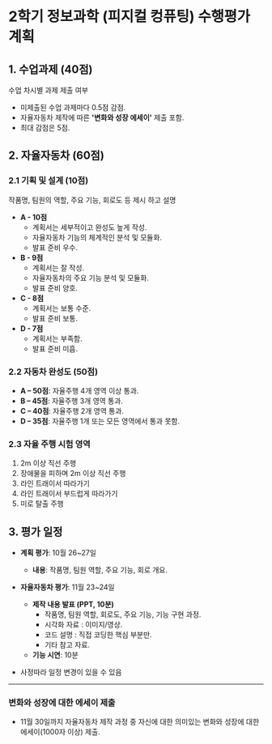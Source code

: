 # 2학기 정보과학 (피지컬 컹퓨팅) 수행평가 계획

## 1. 수업과제 (40점)
수업 차시별 과제 제출 여부 
  - 미제출된 수업 과제마다 0.5점 감점.
  - 자율자동차 제작에 따른 **'변화와 성장 에세이'** 제출 포함.
  - 최대 감점은 5점.

## 2. 자율자동차 (60점)

### 2.1 기획 및 설계 (10점)
작품명, 팀원의 역할, 주요 기능, 회로도 등 제시 하고 설명
- **A - 10점** 
  - 계획서는 세부적이고 완성도 높게 작성.
  - 자율자동차 기능의 체계적인 분석 및 모듈화.
  - 발표 준비 우수.
- **B - 9점**
  - 계획서는 잘 작성.
  - 자율자동차의 주요 기능 분석 및 모듈화.
  - 발표 준비 양호.
- **C - 8점**
  - 계획서는 보통 수준.
  - 발표 준비 보통.
- **D - 7점**
  - 계획서는 부족함.
  - 발표 준비 미흡.

### 2.2 자동차 완성도 (50점)
- **A – 50점**: 자율주행 4개 영역 이상 통과.
- **B – 45점**: 자율주행 3개 영역 통과.
- **C – 40점**: 자율주행 2개 영역 통과.
- **D – 35점**: 자율주행 1개 또는 모든 영역에서 통과 못함.

### 2.3 자율 주행 시험 영역
1. 2m 이상 직선 주행 
2. 장애물을 피하며 2m 이상 직선 주행
3. 라인 트래이서 따라가기
4. 라인 트래이서 부드럽게 따라가기
5. 미로 탈출 주행 


## 3. 평가 일정 
- **계획 평가**: 10월 26~27일
  - **내용**: 작품명, 팀원 역할, 주요 기능, 회로 개요.
 
  
- **자율자동차 평가**: 11월 23~24일
  - **제작 내용 발표 (PPT, 10분)**
    - 작품명, 팀원 역할, 회로도, 주요 기능, 기능 구현 과정.
    - 시각화 자료 : 이미지/영상.
    - 코드  설명  : 직접 코딩한 핵심 부분만.
    - 기타 참고 자료.
  - **기능 시연**: 10분
- 사정따라 일정 변경이 있을 수 있음
 
---
### 변화와 성장에 대한 에세이 제출
- 11월 30일까지 자율자동차 제작 과정 중 자신에 대한 의미있는 변화와 성장에 대한 에세이(1000자 이상) 제출.

